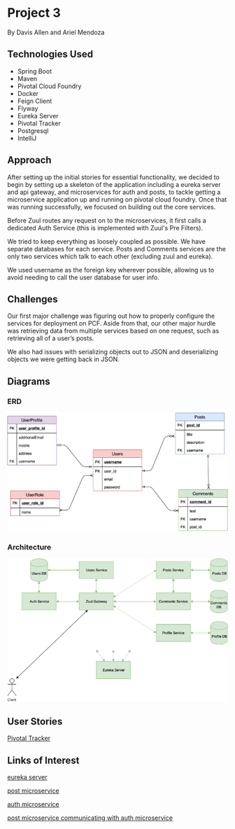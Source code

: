 # Project 3
By Davis Allen and Ariel Mendoza
 
## Technologies Used
* Spring Boot
* Maven
* Pivotal Cloud Foundry
* Docker
* Feign Client
* Flyway
* Eureka Server
* Pivotal Tracker
* Postgresql
* IntelliJ
 
## Approach
After setting up the initial stories for essential functionality, we decided to begin by setting up a skeleton of the application including a eureka server and api gateway, and microservices for auth and posts, to tackle getting a microservice application up and running on pivotal cloud foundry. Once that was running successfully, we focused on building out the core services.
 
Before Zuul routes any request on to the microservices, it first calls a dedicated Auth Service (this is implemented with Zuul's Pre Filters).

We tried to keep everything as loosely coupled as possible. We have separate databases for each service. Posts and Comments services are the only two services which talk to each other (excluding zuul and eureka).

We used username as the foreign key wherever possible, allowing us to avoid needing to call the user database for user info.


 
 
## Challenges 
Our first major challenge was figuring out how to properly configure the services for deployment on PCF. Aside from that, our other major hurdle was retrieving data from multiple services based on one request, such as retrieving all of a user’s posts.

We also had issues with serializing objects out to JSON and deserializing objects we were getting back in JSON.

## Diagrams
### ERD
![ERD](images/Project3ERD.png)

### Architecture
![Architecture](Project-3-Architecture.png)
 
 
## User Stories
[Pivotal Tracker](https://www.pivotaltracker.com/n/projects/2417875)
 
 
## Links of Interest
 
[eureka server](http://dba-docker-test-eureka.cfapps.io/)
 
[post microservice](http://dba-docker-test-api-gateway.cfapps.io/post/)
 
[auth microservice](http://dba-docker-test-api-gateway.cfapps.io/auth/)
 
[post microservice communicating with auth microservice](http://dba-docker-test-api-gateway.cfapps.io/post/myposts)